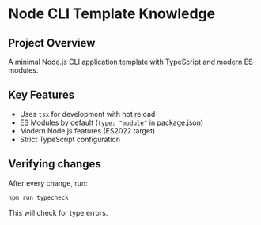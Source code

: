 # Node CLI Template Knowledge

## Project Overview
A minimal Node.js CLI application template with TypeScript and modern ES modules.

## Key Features
- Uses `tsx` for development with hot reload
- ES Modules by default (`type: "module"` in package.json)
- Modern Node.js features (ES2022 target)
- Strict TypeScript configuration

## Verifying changes
After every change, run:
```bash
npm run typecheck
```
This will check for type errors.
